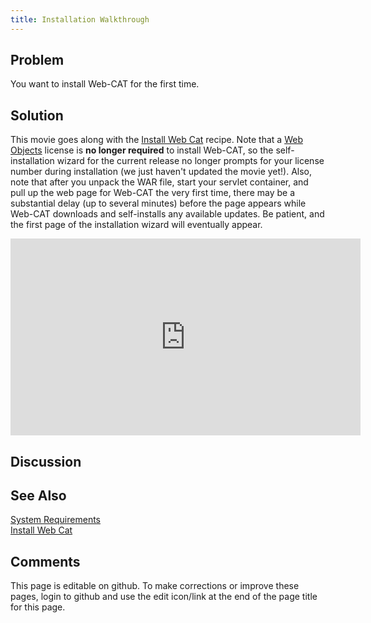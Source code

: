 ```yaml
---
title: Installation Walkthrough
---
```

## Problem 

You want to install Web-CAT for the first time.

## Solution 

This movie goes along with the [Install Web Cat](InstallWebCat.html) recipe.  Note that a [Web Objects](WebObjects.html) license is **no longer required** to
install Web-CAT, so the self-installation wizard for the current release no longer prompts for your license
number during installation (we just haven't updated the movie yet!).  Also, note that after you unpack the WAR
file, start your servlet container, and pull up the web page for Web-CAT the very first time, there may be a substantial
delay (up to several minutes) before the page appears while Web-CAT downloads and self-installs any available
updates.  Be patient, and the first page of the installation wizard will eventually appear.

<iframe width="560" height="315" src="https://www.youtube.com/embed/nNAgHviZIGA" frameborder="0" allow="accelerometer; autoplay; encrypted-media; gyroscope; picture-in-picture" allowfullscreen></iframe>

## Discussion 

## See Also 

[System Requirements](SystemRequirements.html) <br/>
[Install Web Cat](InstallWebCat.html)

## Comments 

This page is editable on github. To make corrections or improve these
pages, login to github and use the edit icon/link at the end of the
page title for this page.
